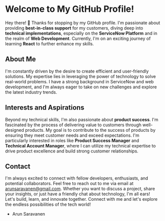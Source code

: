 
# Welcome to My GitHub Profile!

Hey there! 👋 Thanks for stopping by my GitHub profile. I'm passionate about providing **best-in-class support** for my customers, diving deep into **technical implementations**, especially on the **ServiceNow Platform** and in the realm of **Web Development**. Currently, I'm on an exciting journey of learning **React** to further enhance my skills.

## About Me

I'm constantly driven by the desire to create efficient and user-friendly solutions. My expertise lies in leveraging the power of technology to solve real-world problems. I have a strong background in ServiceNow and web development, and I'm always eager to take on new challenges and explore the latest industry trends.

## Interests and Aspirations

Beyond my technical skills, I'm also passionate about **product success**. I'm fascinated by the process of delivering value to customers through well-designed products. My goal is to contribute to the success of products by ensuring they meet customer needs and exceed expectations. I'm particularly interested in roles like **Product Success Manager** and **Technical Account Manager**, where I can utilize my technical expertise to drive product excellence and build strong customer relationships.

## Contact

I'm always excited to connect with fellow developers, enthusiasts, and potential collaborators. Feel free to reach out to me via email at arunsaravanen@gmail.com. Whether you want to discuss a project, share your insights, or just have a friendly chat about technology, I'm all ears!
Let's build, learn, and innovate together. Connect with me and let's explore the endless possibilities of the tech world!

- Arun Saravanen
